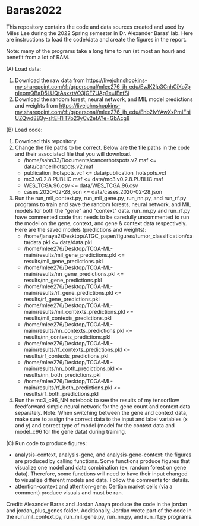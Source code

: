 # Baras2022

This repository contains the code and data sources created and used by Miles Lee during the 2022 Spring semester in Dr. Alexander Baras' lab. Here are instructions to load the code/data and create the figures in the report. 

Note: many of the programs take a long time to run (at most an hour) and benefit from a lot of RAM.  

(A) Load data:
1. Download the raw data from https://livejohnshopkins-my.sharepoint.com/:f:/g/personal/mlee276_jh_edu/EvJK2lp3CnhCiXo7pnIeomQBaD5LUQtAsxztVO3jGF7UAg?e=IEnfSi
2. Download the random forest, neural network, and MIL model predictions and weights from https://livejohnshopkins-my.sharepoint.com/:f:/g/personal/mlee276_jh_edu/Ehb2IvYAwXxPmIFhiUZQwd8B3y-sltEH1iT7b23yCv2efA?e=GbAcg8 

(B) Load code:
1. Download this repository.
2. Change the file paths to be correct. Below are the file paths in the code and their associated file that you will download.
    - /home/sahn33/Documents/cancerhotspots.v2.maf <= data/cancerhotspots.v2.maf
    - publication_hotspots.vcf <= data/publication_hotspots.vcf
    - mc3.v0.2.8.PUBLIC.maf <= data/mc3.v0.2.8.PUBLIC.maf
    - WES_TCGA.96.csv <= data/WES_TCGA.96.csv
    - cases.2020-02-28.json <= data/cases.2020-02-28.json
3. Run the run_mil_context.py, run_mil_gene.py, run_nn.py, and run_rf.py programs to train and save the random forests, neural network, and MIL models for both the "gene" and "context" data. run_nn.py and run_rf.py have commented code that needs to be caredully uncommented to run the model on the gene, context, and gene & context data respectively. 
   Here are the saved models (predictions and weights):
    - /home/janaya2/Desktop/ATGC_paper/figures/tumor_classification/data/data.pkl <= data/data.pkl
    - /home/mlee276/Desktop/TCGA-ML-main/results/mil_gene_predictions.pkl <= results/mil_gene_predictions.pkl
    - /home/mlee276/Desktop/TCGA-ML-main/results/nn_gene_predictions.pkl <= results/nn_gene_predictions.pkl
    - /home/mlee276/Desktop/TCGA-ML-main/results/rf_gene_predictions.pkl <= results/rf_gene_predictions.pkl
    - /home/mlee276/Desktop/TCGA-ML-main/results/mil_contexts_predictions.pkl <= results/mil_contexts_predictions.pkl
    - /home/mlee276/Desktop/TCGA-ML-main/results/nn_contexts_predictions.pkl <= results/nn_contexts_predictions.pkl
    - /home/mlee276/Desktop/TCGA-ML-main/results/rf_contexts_predictions.pkl <= results/rf_contexts_predictions.pkl
    - /home/mlee276/Desktop/TCGA-ML-main/results/nn_both_predictions.pkl <= results/nn_both_predictions.pkl
    - /home/mlee276/Desktop/TCGA-ML-main/results/rf_both_predictions.pkl <= results/rf_both_predictions.pkl
4. Run the mc3_c96_NN notebook to see the results of my tensorflow feedforward simple neural network for the gene count and context data separately.
   Note: When switching between the gene and context data, make sure to assign the correct data to the input and label variables (x and y) and correct type of model (model for the context data and model_c96 for the gene data) during training.  

(C) Run code to produce figures:
- analysis-context, analysis-gene, and analysis-gene-context: the figures are produced by calling functions. Some functions produce figures that visualize one model and data combination (ex. random forest on gene data). Therefore, some functions will need to have their input changed to visualize different models and data. Follow the comments for details. 
- attention-context and attention-gene: Certian market cells (via a comment) produce visuals and must be ran. 

Credit:
Alexander Baras and Jordan Anaya produce the code in the jordan and jordan_plus_genes folder. Additionally, Jordan wrote part of the code in the run_mil_context.py, run_mil_gene.py, run_nn.py, and run_rf.py programs.
